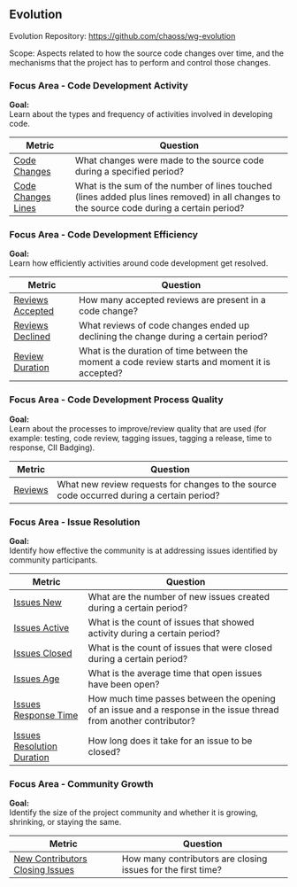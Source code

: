 ## Evolution
Evolution Repository: https://github.com/chaoss/wg-evolution

Scope: Aspects related to how the source code changes over time, and the mechanisms that the project has to perform and control those changes.

### Focus Area - Code Development Activity

**Goal:**  
Learn about the types and frequency of activities involved in developing code.

<div>
<table>
  <thead><tr><th>Metric</th><th>Question</th></tr></thead>
<tbody>
  <tr><td><a href="https://github.com/chaoss/wg-evolution/blob/master/metrics/Code_Changes.md">Code Changes</a></td><td>What changes were made to the source code during a specified period?</td></tr>
  <tr><td><a href="https://github.com/chaoss/wg-evolution/blob/master/metrics/Code_Changes_Lines.md">Code Changes Lines</a></td><td>What is the sum of the number of lines touched (lines added plus lines removed) in all changes to the source code during a certain period?</td></tr>
</tbody>
</table>
</div>

### Focus Area - Code Development Efficiency

**Goal:**  
Learn how efficiently activities around code development get resolved.

<div>
<table>
  <thead><tr><th>Metric</th><th>Question</th></tr></thead>
<tbody>
  <tr><td><a href="https://github.com/chaoss/wg-evolution/blob/master/metrics/Reviews_Accepted.md">Reviews Accepted</a></td><td>How many accepted reviews are present in a code change?</td></tr>
  <tr><td><a href="https://github.com/chaoss/wg-evolution/blob/master/metrics/Reviews_Declined.md">Reviews Declined</a></td><td>What reviews of code changes  ended up declining the change during a certain period?</td></tr>
  <tr><td><a href="https://github.com/chaoss/wg-evolution/blob/master/metrics/Reviews.md">Review Duration</a></td><td>What is the duration of time between the moment a code review starts and moment it is accepted?</td></tr>
</tbody>
</table>
</div>

### Focus Area - Code Development Process Quality

**Goal:**  
Learn about the processes to improve/review quality that are used (for example: testing, code review, tagging issues, tagging a release, time to response, CII Badging).

<div>
<table>
  <thead><tr><th>Metric</th><th>Question</th></tr></thead>
<tbody>
  <tr><td><a href="https://github.com/chaoss/wg-evolution/blob/master/metrics/Reviews.md">Reviews</a></td><td>What new review requests for changes to the source code occurred during a certain period?</td></tr>
</tbody>
</table>
</div>

### Focus Area - Issue Resolution

**Goal:**  
Identify how effective the community is at addressing issues identified by community participants.

<div>
<table>
  <thead><tr><th>Metric</th><th>Question</th></tr></thead>
<tbody>
  <tr><td><a href="https://github.com/chaoss/wg-evolution/blob/master/metrics/Issues_New.md">Issues New</a></td><td>What are the number of new issues created during a certain period?</td></tr>
  <tr><td><a href="https://github.com/chaoss/wg-evolution/blob/master/metrics/Issues_Active.md">Issues Active</a></td><td>What is the count of issues  that showed activity during a certain period?</td></tr>
  <tr><td><a href="https://github.com/chaoss/wg-evolution/blob/master/metrics/Issues_Closed.md">Issues Closed</a></td><td>What is the count of issues that were closed during a certain period?</td></tr>
  <tr><td><a href="https://github.com/chaoss/wg-evolution/blob/master/metrics/Issue_Age.md">Issues Age</a></td><td>What is the average time that open issues have been open?</td></tr>
  <tr><td><a href="https://github.com/chaoss/wg-evolution/blob/master/metrics/Issue_Response_Time.md">Issues Response Time</a></td><td>How much time passes between the opening of an issue and a response in the issue thread from another contributor?</td></tr>
  <tr><td><a href="https://github.com/chaoss/wg-evolution/blob/master/metrics/Issue_Resolution_Duration.md">Issues Resolution Duration</a></td><td>How long does it take for an issue to be closed?</td></tr>
</tbody>
</table>
</div>

### Focus Area - Community Growth

**Goal:**  
Identify the size of the project community and whether it is growing, shrinking, or staying the same.

<div>
<table>
  <thead><tr><th>Metric</th><th>Question</th></tr></thead>
<tbody>
  <tr><td><a href="https://github.com/chaoss/wg-evolution/blob/master/metrics/New_Contributor_Closing_Issues.md">New Contributors Closing Issues</a></td><td>How many contributors are closing issues for the first time?</td></tr>
</tbody>
</table>
</div>

